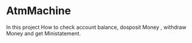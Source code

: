 # AtmMachine
In this project How to check account balance, dosposit Money , withdraw Money and get Ministatement.
